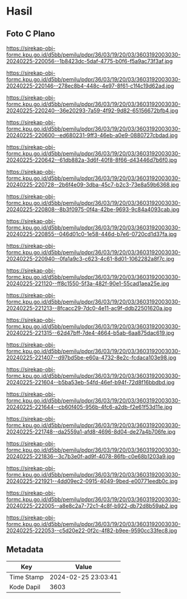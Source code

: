 # Hasil

## Foto C Plano

https://sirekap-obj-formc.kpu.go.id/d5bb/pemilu/pdpr/36/03/19/20/03/3603192003030-20240225-220056--1b8423dc-5daf-4775-b0f6-f5a9ac73f3af.jpg

https://sirekap-obj-formc.kpu.go.id/d5bb/pemilu/pdpr/36/03/19/20/03/3603192003030-20240225-220146--278ec8b4-448c-4e97-8f61-c1f4c19d62ad.jpg

https://sirekap-obj-formc.kpu.go.id/d5bb/pemilu/pdpr/36/03/19/20/03/3603192003030-20240225-220240--36e20293-7a59-4f92-9d82-65156672bfb4.jpg

https://sirekap-obj-formc.kpu.go.id/d5bb/pemilu/pdpr/36/03/19/20/03/3603192003030-20240225-220600--ed680231-9ff3-46eb-a0e9-0880727cbdad.jpg

https://sirekap-obj-formc.kpu.go.id/d5bb/pemilu/pdpr/36/03/19/20/03/3603192003030-20240225-220642--61db882a-3d6f-40f8-8f66-d43446d7b6f0.jpg

https://sirekap-obj-formc.kpu.go.id/d5bb/pemilu/pdpr/36/03/19/20/03/3603192003030-20240225-220728--2b6f4e09-3dba-45c7-b2c3-73e8a59b6368.jpg

https://sirekap-obj-formc.kpu.go.id/d5bb/pemilu/pdpr/36/03/19/20/03/3603192003030-20240225-220808--8b3f0975-0f4a-42be-9693-9c84a4093cab.jpg

https://sirekap-obj-formc.kpu.go.id/d5bb/pemilu/pdpr/36/03/19/20/03/3603192003030-20240225-220855--046d01c0-1e58-446d-b7e6-0720cd1d37fa.jpg

https://sirekap-obj-formc.kpu.go.id/d5bb/pemilu/pdpr/36/03/19/20/03/3603192003030-20240225-220940--0fa1a9c3-c623-4c61-8d01-1062282a8f7c.jpg

https://sirekap-obj-formc.kpu.go.id/d5bb/pemilu/pdpr/36/03/19/20/03/3603192003030-20240225-221120--ff8c1550-5f3a-482f-90e1-55cad1aea25e.jpg

https://sirekap-obj-formc.kpu.go.id/d5bb/pemilu/pdpr/36/03/19/20/03/3603192003030-20240225-221213--8fcacc29-7dc0-4e11-ac9f-ddb22501620a.jpg

https://sirekap-obj-formc.kpu.go.id/d5bb/pemilu/pdpr/36/03/19/20/03/3603192003030-20240225-221315--62d47bff-7de4-4664-b5ab-6aa875dac619.jpg

https://sirekap-obj-formc.kpu.go.id/d5bb/pemilu/pdpr/36/03/19/20/03/3603192003030-20240225-221407--d97bd5be-e60a-4732-8e2c-fcdaca103e98.jpg

https://sirekap-obj-formc.kpu.go.id/d5bb/pemilu/pdpr/36/03/19/20/03/3603192003030-20240225-221604--b5ba53eb-54fd-46ef-b94f-72d8f16bbdbd.jpg

https://sirekap-obj-formc.kpu.go.id/d5bb/pemilu/pdpr/36/03/19/20/03/3603192003030-20240225-221644--cb60f405-956b-4fc6-a2db-f2e61f53d11e.jpg

https://sirekap-obj-formc.kpu.go.id/d5bb/pemilu/pdpr/36/03/19/20/03/3603192003030-20240225-221748--da2559a1-afd8-4696-8d04-de27a4b706fe.jpg

https://sirekap-obj-formc.kpu.go.id/d5bb/pemilu/pdpr/36/03/19/20/03/3603192003030-20240225-221836--3c7b3e0f-ad9f-4078-86fb-c0e68b1203a9.jpg

https://sirekap-obj-formc.kpu.go.id/d5bb/pemilu/pdpr/36/03/19/20/03/3603192003030-20240225-221921--4dd09ec2-0915-4049-9bed-e00771eedb0c.jpg

https://sirekap-obj-formc.kpu.go.id/d5bb/pemilu/pdpr/36/03/19/20/03/3603192003030-20240225-222005--a8e8c2a7-72c1-4c8f-b922-db72d8b59ab2.jpg

https://sirekap-obj-formc.kpu.go.id/d5bb/pemilu/pdpr/36/03/19/20/03/3603192003030-20240225-222053--c5d20e22-0f2c-4f82-b9ee-9590cc33fec8.jpg


## Metadata

| Key        | Value               |
| ---------- | ------------------- |
| Time Stamp | 2024-02-25 23:03:41 |
| Kode Dapil | 3603                |



